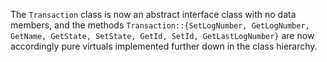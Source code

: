 The `Transaction` class is now an abstract interface class with no data members, and the methods `Transaction::{SetLogNumber, GetLogNumber, GetName, GetState, SetState, GetId, SetId, GetLastLogNumber}` are now accordingly pure virtuals implemented further down in the class hierarchy.
